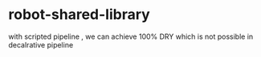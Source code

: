 # robot-shared-library
with scripted pipeline , we can achieve 100% DRY which is not possible in decalrative pipeline